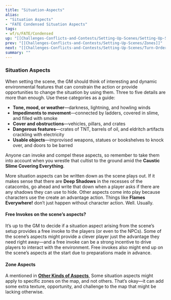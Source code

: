 ```yaml
---
title: "Situation-Aspects"
alias:
- "Situation Aspects"
- "FATE Condensed Situation Aspects"
tags:
- wf/s/FATE/Condensed
up: "[[Challenges-Conflicts-and-Contests/Setting-Up-Scenes/Setting-Up-Scenes]]"
prev: "[[Challenges-Conflicts-and-Contests/Setting-Up-Scenes/Zones]]"
next: "[[Challenges-Conflicts-and-Contests/Setting-Up-Scenes/Turn-Order]]"
summary: ""
---
```

### Situation Aspects

When setting the scene, the GM should think of interesting and dynamic environmental features that can constrain the action or provide opportunities to change the situation by using them. Three to five details are more than enough. Use these categories as a guide:

- **Tone, mood, or weather**—darkness, lightning, and howling winds
- **Impediments to movement**—connected by ladders, covered in slime, and filled with smoke
- **Cover and obstructions**—vehicles, pillars, and crates
- **Dangerous features**—crates of TNT, barrels of oil, and eldritch artifacts crackling with electricity
- **Usable objects**—improvised weapons, statues or bookshelves to knock over, and doors to be barred

Anyone can invoke and compel these aspects, so remember to take them into account when you wrestle that cultist to the ground amid the **Caustic Slime Covering Everything**.

More situation aspects can be written down as the scene plays out. If it makes sense that there are **Deep Shadows** in the recesses of the catacombs, go ahead and write that down when a player asks if there are any shadows they can use to hide. Other aspects come into play because characters use the create an advantage action. Things like **Flames Everywhere!** don’t just happen without character action. Well. Usually.

#### Free Invokes on the scene’s aspects?

It’s up to the GM to decide if a situation aspect arising from the scene’s setup provides a free invoke to the players (or even to the NPCs). Some of the scene’s aspects might provide a clever player just the advantage they need right away—and a free invoke can be a strong incentive to drive players to interact with the environment. Free invokes also might end up on the scene’s aspects at the start due to preparations made in advance.

#### Zone Aspects

A mentioned in **[Other Kinds of Aspects](../../Aspects-and-Fate-Points/Other-Kinds-of-Aspects/Other-Kinds-of-Aspects.md)**, Some situation aspects might apply to specific zones on the map, and not others. That’s okay—it can add some extra texture, opportunity, and challenge to the map that might be lacking otherwise.